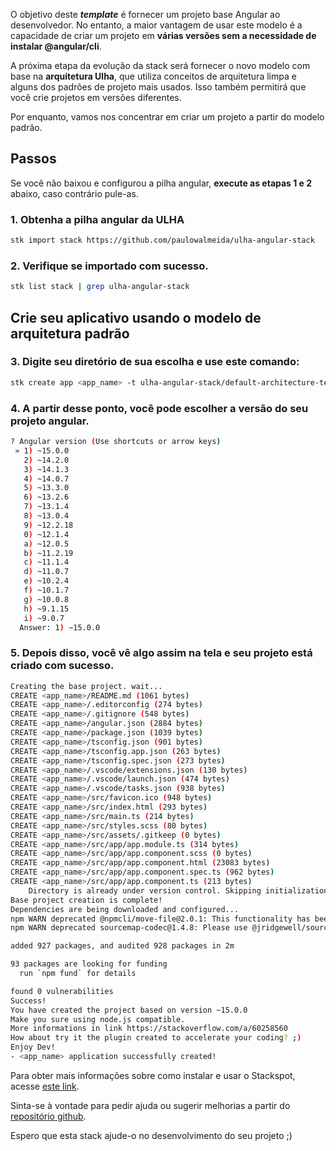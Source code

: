O objetivo deste ***template*** é fornecer um projeto base Angular ao desenvolvedor. No entanto, a maior vantagem de usar este modelo é a capacidade de criar um projeto em **várias versões sem a necessidade de instalar @angular/cli**.

A próxima etapa da evolução da stack será fornecer o novo modelo com base na **arquitetura Ulha**, que utiliza conceitos de arquitetura limpa e alguns dos padrões de projeto mais usados. Isso também permitirá que você crie projetos em versões diferentes.

Por enquanto, vamos nos concentrar em criar um projeto a partir do modelo padrão.
## Passos
Se você não baixou e configurou a pilha angular, **execute as etapas 1 e 2** abaixo, caso contrário pule-as.

### 1. Obtenha a pilha angular da ULHA
```sh
stk import stack https://github.com/paulowalmeida/ulha-angular-stack
```
### 2. Verifique se importado com sucesso.
```sh
stk list stack | grep ulha-angular-stack
```
## Crie seu aplicativo usando o modelo de arquitetura padrão
### 3. Digite seu diretório de sua escolha e use este comando:
```sh
stk create app <app_name> -t ulha-angular-stack/default-architecture-template
```
### 4. A partir desse ponto, você pode escolher a versão do seu projeto angular.
```sh
? Angular version (Use shortcuts or arrow keys)
 » 1) ~15.0.0
   2) ~14.2.0
   3) ~14.1.3
   4) ~14.0.7
   5) ~13.3.0
   6) ~13.2.6
   7) ~13.1.4
   8) ~13.0.4
   9) ~12.2.18
   0) ~12.1.4
   a) ~12.0.5
   b) ~11.2.19
   c) ~11.1.4
   d) ~11.0.7
   e) ~10.2.4
   f) ~10.1.7
   g) ~10.0.8
   h) ~9.1.15
   i) ~9.0.7
  Answer: 1) ~15.0.0
```
### 5. Depois disso, você vê algo assim na tela e seu projeto está criado com sucesso.
```sh
Creating the base project. wait...
CREATE <app_name>/README.md (1061 bytes)
CREATE <app_name>/.editorconfig (274 bytes)
CREATE <app_name>/.gitignore (548 bytes)
CREATE <app_name>/angular.json (2884 bytes)
CREATE <app_name>/package.json (1039 bytes)
CREATE <app_name>/tsconfig.json (901 bytes)
CREATE <app_name>/tsconfig.app.json (263 bytes)
CREATE <app_name>/tsconfig.spec.json (273 bytes)
CREATE <app_name>/.vscode/extensions.json (130 bytes)
CREATE <app_name>/.vscode/launch.json (474 bytes)
CREATE <app_name>/.vscode/tasks.json (938 bytes)
CREATE <app_name>/src/favicon.ico (948 bytes)
CREATE <app_name>/src/index.html (293 bytes)
CREATE <app_name>/src/main.ts (214 bytes)
CREATE <app_name>/src/styles.scss (80 bytes)
CREATE <app_name>/src/assets/.gitkeep (0 bytes)
CREATE <app_name>/src/app/app.module.ts (314 bytes)
CREATE <app_name>/src/app/app.component.scss (0 bytes)
CREATE <app_name>/src/app/app.component.html (23083 bytes)
CREATE <app_name>/src/app/app.component.spec.ts (962 bytes)
CREATE <app_name>/src/app/app.component.ts (213 bytes)
    Directory is already under version control. Skipping initialization of git.
Base project creation is complete!
Dependencies are being downloaded and configured...
npm WARN deprecated @npmcli/move-file@2.0.1: This functionality has been moved to @npmcli/fs
npm WARN deprecated sourcemap-codec@1.4.8: Please use @jridgewell/sourcemap-codec instead

added 927 packages, and audited 928 packages in 2m

93 packages are looking for funding
  run `npm fund` for details

found 0 vulnerabilities
Success!
You have created the project based on version ~15.0.0
Make you sure using node.js compatible.
More informations in link https://stackoverflow.com/a/60258560
How about try it the plugin created to accelerate your coding? ;)
Enjoy Dev!
- <app_name> application successfully created!
```

Para obter mais informações sobre como instalar e usar o Stackspot, acesse [este link](https://docs.stackspot.com/docs/stk-cli/installation).

Sinta-se à vontade para pedir ajuda ou sugerir melhorias a partir do [repositório github](https://github.com/paulowalmeida/ulha-angular-stack/issues).

Espero que esta stack ajude-o no desenvolvimento do seu projeto ;)